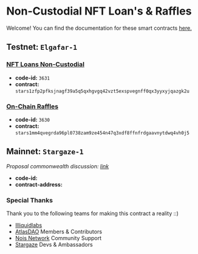 # Non-Custodial NFT Loan's & Raffles
Welcome! You can find the documentation for these smart contracts [here.](https://docs.atlasdao.zone/introduction/welcome)


<!-- |   Type                            |     Raffles   |   Loans   |
| --------------------------------- | --------| --------------|
|   *code-id*                       | `3630`  |`3631`|
| *contract-addr*                  | ``        |``| -->


## Testnet: `Elgafar-1`
### [NFT Loans Non-Custodial](./contracts/nft-loan/README.md)
- **code-id:** `3631`
- **contract:** `stars1zfp2pfksjnagf39a5q5qxhgvgq42vzt5exspvegnff0qx3yyxyjqazgk2u`

### [On-Chain Raffles](./contracts//raffles/README.md)
- **code-id:** `3630`
- **contract:** `stars1mm4qvegrda96pl0738zam9ze454n47q3xdf8ffnfrdgaavnytdwq4vh0j5`


## Mainnet: `Stargaze-1`
*Proposal commonwealth discussion: [link](https://commonwealth.im/stargaze/discussion/15181-whitelist-the-atlas-dao-app)*
- **code-id:** ` `
- **contract-address:** ` `


### Special Thanks
Thank you to the following teams for making this contract a reality ::)
* [Illiquidlabs](https://github.com/illiquidly)
* [AtlasDAO](https://atlasdao.zone) Members & Contributors
* [Nois Network](https://nois.network) Community Support
* [Stargaze](https://stargaze.zone) Devs & Ambassadors